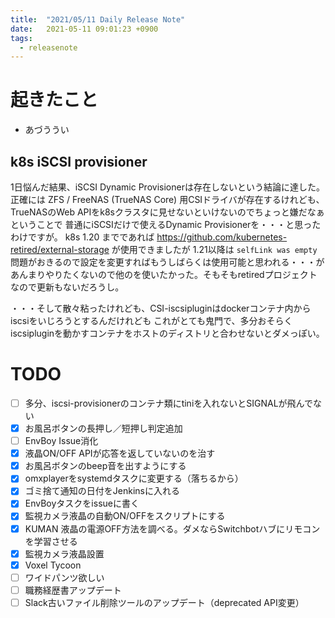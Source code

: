 ```yaml
---
title:  "2021/05/11 Daily Release Note"
date:   2021-05-11 09:01:23 +0900
tags:
  - releasenote
---
```

# 起きたこと

* あづううい

## k8s iSCSI provisioner

1日悩んだ結果、iSCSI Dynamic Provisionerは存在しないという結論に達した。
正確には ZFS / FreeNAS (TrueNAS Core) 用CSIドライバが存在するけれども、
TrueNASのWeb APIをk8sクラスタに見せないといけないのでちょっと嫌だなぁということで
普通にiSCSIだけで使えるDynamic Provisionerを・・・と思ったわけですが。
k8s 1.20 までであれば https://github.com/kubernetes-retired/external-storage が使用できましたが
1.21以降は `selfLink was empty` 問題がおきるので設定を変更すればもうしばらくは使用可能と思われる・・・が
あんまりやりたくないので他のを使いたかった。そもそもretiredプロジェクトなので更新もないだろうし。

・・・そして散々粘ったけれども、CSI-iscsipluginはdockerコンテナ内からiscsiをいじろうとするんだけれども
これがとても鬼門で、多分おそらくiscsipluginを動かすコンテナをホストのディストリと合わせないとダメっぽい。

# TODO 

- [ ] 多分、iscsi-provisionerのコンテナ類にtiniを入れないとSIGNALが飛んでない
- [x] お風呂ボタンの長押し／短押し判定追加
- [ ] EnvBoy Issue消化
- [x] 液晶ON/OFF APIが応答を返していないのを治す
- [x] お風呂ボタンのbeep音を出すようにする
- [x] omxplayerをsystemdタスクに変更する（落ちるから）
- [x] ゴミ捨て通知の日付をJenkinsに入れる
- [x] EnvBoyタスクをissueに書く
- [x] 監視カメラ液晶の自動ON/OFFをスクリプトにする
- [x] KUMAN 液晶の電源OFF方法を調べる。ダメならSwitchbotハブにリモコンを学習させる
- [x] 監視カメラ液晶設置
- [x] Voxel Tycoon
- [ ] ワイドパンツ欲しい
- [ ] 職務経歴書アップデート
- [ ] Slack古いファイル削除ツールのアップデート（deprecated API変更）